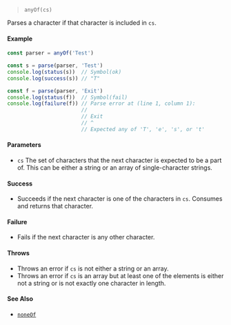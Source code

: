 <!--
 Copyright (c) 2020 Thomas J. Otterson
 
 This software is released under the MIT License.
 https://opensource.org/licenses/MIT
-->

> `anyOf(cs)`

Parses a character if that character is included in `cs`.

#### Example

```javascript
const parser = anyOf('Test')

const s = parse(parser, 'Test')
console.log(status(s))  // Symbol(ok)
console.log(success(s)) // "T"

const f = parse(parser, 'Exit')
console.log(status(f))  // Symbol(fail)
console.log(failure(f)) // Parse error at (line 1, column 1):
                        //
                        // Exit
                        // ^
                        // Expected any of 'T', 'e', 's', or 't'
```

#### Parameters

* `cs` The set of characters that the next character is expected to be a part of. This can be either a string or an array of single-character strings.

#### Success

* Succeeds if the next character is one of the characters in `cs`. Consumes and returns that character.

#### Failure

* Fails if the next character is any other character.

#### Throws

* Throws an error if `cs` is not either a string or an array.
* Throws an error if `cs` is an array but at least one of the elements is either not a string or is not exactly one character in length.

#### See Also

* [`noneOf`](noneof.md)